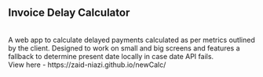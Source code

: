 <h2>Invoice Delay Calculator</h2>
<br>
A web app to calculate delayed payments calculated as per metrics outlined by the client. Designed to work on small and big screens and features a fallback to determine present date locally in case date API fails.
<br>
View here - https://zaid-niazi.github.io/newCalc/
